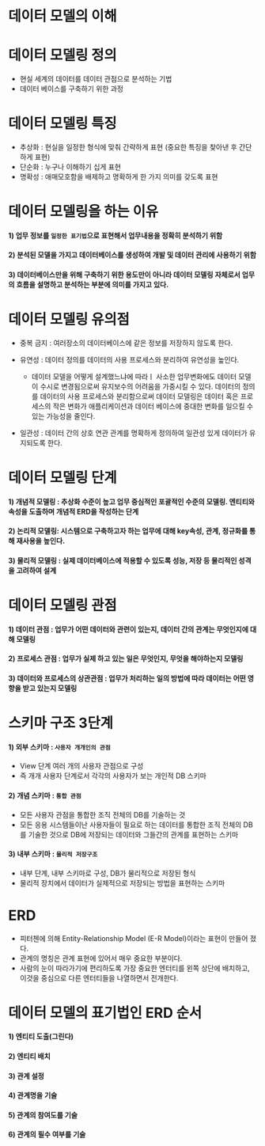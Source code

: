 # 데이터 모델의 이해

# 데이터 모델링 정의
- 현실 세계의 데이터를 데이터 관점으로 분석하는 기법
- 데이터 베이스를 구축하기 위한 과정

# 데이터 모델링 특징
- 추상화 : 현실을 일정한 형식에 맞춰 간략하게 표현 (중요한 특징을 찾아낸 후 간단하게 표현)
- 단순화 : 누구나 이해하기 십게 표현
- 명확성 : 애매모호함을 배제하고 명확하게 한 가지 의미를 갖도록 표현

# 데이터 모델링을 하는 이유
#### 1) 업무 정보를 `일정한 표기법`으로 표현해서 업무내용을 정확히 분석하기 위함
#### 2) 분석된 모델을 가지고 데이터베이스를 생성하여 개발 및 데이터 관리에 사용하기 위함
#### 3) 데이터베이스만을 위해 구축하기 위한 용도만이 아니라 데이터 모델링 자체로서 업무의 흐름을 설명하고 분석하는 부분에 의미를 가지고 있다.

# 데이터 모델링 유의점
- 중복 금지 : 여러장소의 데이터베이스에 같은 정보를 저장하지 않도록 한다.
- 유연성 : 데이터 정의를 데이터의 사용 프로세스와 분리하여 유연성을 높인다.
    - 데이터 모델을 어떻게 설계했느냐에 따라ㅣ 사소한 업무변화에도 데이터 모델이 수시로 변경됨으로써 유지보수의 어려움을 가중시킬 수 있다. 데이터의 정의를 데이터의 사용 프로세스와 분리함으로써 데이터 모델링은 데이터 혹은 프로세스의 작은 변화가 애플리케이션과 데이터 베이스에 중대한 변화를 일으킬 수 있는 가능성을 줄인다.

- 일관성 : 데이터 간의 상호 연관 관계를 명확하게 정의하여 일관성 있게 데이터가 유지되도록 한다.

# 데이터 모델링 단계
#### 1) 개념적 모델링 : 추상화 수준이 높고 업무 중심적인 포괄적인 수준의 모델링. 엔티티와 속성을 도출하며 개념적 ERD을 작성하는 단계
#### 2) 논리적 모델링: 시스템으로 구축하고자 하는 업무에 대해 key속성, 관계, 정규화를 통해 재사용을 높인다.
#### 3) 물리적 모델링 : 실제 데이터베이스에 적용할 수 있도록 성능, 저장 등 물리적인 성격을 고려하여 설계

# 데이터 모델링 관점
#### 1) 데이터 관점 : 업무가 어떤 데이터와 관련이 있는지, 데이터 간의 관계는 무엇인지에 대해 모델링
#### 2) 프로세스 관점 : 업무가 실제 하고 있는 일은 무엇인지, 무엇을 해야하는지 모델링
#### 3) 데이터와 프로세스의 상관관점 : 업무가 처리하는 일의 방법에 따라 데이터는 어떤 영향을 받고 있는지 모델링

# 스키마 구조 3단계
#### 1) 외부 스키마 : `사용자 개개인의 관점`
- View 단계 여러 개의 사용자 관점으로 구성
- 즉 개개 사용자 단계로서 각각의 사용자가 보는 개인적 DB 스키마
#### 2) 개념 스키마 : `통합 관점`
- 모든 사용자 관점을 통합한 조직 전체의 DB를 기술하는 것
- 모든 응용 시스템들이난 사용자들이 필요로 하는 데이터를 통합한 조직 전체의 DB를 기술한 것으로 DB에 저장되는 데이터와 그들간의 관계를 표현하는 스키마

#### 3) 내부 스키마 : `물리적 저장구조`
- 내부 단계, 내부 스키마로 구성, DB가 물리적으로 저장된 형식
- 물리적 장치에서 데이터가 실제적으로 저장되는 방법을 표현하는 스키마

# ERD
- 피터첸에 의해 Entity-Relationship Model (E-R Model)이라는 표현이 만들어 졌다.
- 관계의 명칭은 관계 표현에 있어서 매우 중요한 부분이다.
- 사람의 눈이 따라가기에 편리하도록 가장 중요한 엔터티를 왼쪽 상단에 배치하고, 이것을 중심으로 다른 엔터티들을 나열하면서 전개한다.

# 데이터 모델의 표기법인 ERD 순서
#### 1) 엔티티 도출(그린다)
#### 2) 엔티티 배치
#### 3) 관계 설정
#### 4) 관계명을 기술
#### 5) 관계의 참여도를 기술
#### 6) 관계의 필수 여부를 기술
